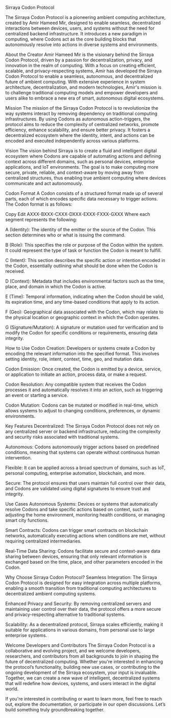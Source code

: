 Sirraya Codon Protocol

The Sirraya Codon Protocol is a pioneering ambient computing architecture, created by Amir Hameed Mir, designed to enable seamless, decentralized interactions between devices, users, and systems without the need for centralized backend infrastructure. It introduces a new paradigm in computing, where Codons act as the core building blocks that autonomously resolve into actions in diverse systems and environments.

About the Creator
Amir Hameed Mir is the visionary behind the Sirraya Codon Protocol, driven by a passion for decentralization, privacy, and innovation in the realm of computing. With a focus on creating efficient, scalable, and privacy-respecting systems, Amir has developed the Sirraya Codon Protocol to enable a seamless, autonomous, and decentralized future of ambient computing. With extensive experience in system architecture, decentralization, and modern technologies, Amir's mission is to challenge traditional computing models and empower developers and users alike to embrace a new era of smart, autonomous digital ecosystems.

Mission
The mission of the Sirraya Codon Protocol is to revolutionize the way systems interact by removing dependency on traditional computing infrastructures. By using Codons as autonomous action-triggers, the protocol aims to reduce the complexity of centralized networks, promote efficiency, enhance scalability, and ensure better privacy. It fosters a decentralized ecosystem where the identity, intent, and actions can be encoded and executed independently across various platforms.

Vision
The vision behind Sirraya is to create a fluid and intelligent digital ecosystem where Codons are capable of automating actions and defining context across different domains, such as personal devices, enterprise applications, and IoT environments. The goal is to make computing more secure, private, reliable, and context-aware by moving away from centralized structures, thus enabling true ambient computing where devices communicate and act autonomously.

Codon Format
A Codon consists of a structured format made up of several parts, each of which encodes specific data necessary to trigger actions. The Codon format is as follows:

Copy
Edit
AXXX-BXXX-CXXX-DXXX-EXXX-FXXX-GXXX
Where each segment represents the following:

A (Identity): The identity of the emitter or the source of the Codon. This section determines who or what is issuing the command.

B (Role): This specifies the role or purpose of the Codon within the system. It could represent the type of task or function the Codon is meant to fulfill.

C (Intent): This section describes the specific action or intention encoded in the Codon, essentially outlining what should be done when the Codon is received.

D (Context): Metadata that includes environmental factors such as the time, place, and domain in which the Codon is active.

E (Time): Temporal information, indicating when the Codon should be valid, its expiration time, and any time-based conditions that apply to its action.

F (Geo): Geographical data associated with the Codon, which may relate to the physical location or geographic context in which the Codon operates.

G (Signature/Mutation): A signature or mutation used for verification and to modify the Codon for specific conditions or requirements, ensuring data integrity.

How to Use
Codon Creation: Developers or systems create a Codon by encoding the relevant information into the specified format. This involves setting identity, role, intent, context, time, geo, and mutation data.

Codon Emission: Once created, the Codon is emitted by a device, service, or application to initiate an action, process data, or make a request.

Codon Resolution: Any compatible system that receives the Codon processes it and automatically resolves it into an action, such as triggering an event or starting a service.

Codon Mutation: Codons can be mutated or modified in real-time, which allows systems to adjust to changing conditions, preferences, or dynamic environments.

Key Features
Decentralized: The Sirraya Codon Protocol does not rely on any centralized server or backend infrastructure, reducing the complexity and security risks associated with traditional systems.

Autonomous: Codons autonomously trigger actions based on predefined conditions, meaning that systems can operate without continuous human intervention.

Flexible: It can be applied across a broad spectrum of domains, such as IoT, personal computing, enterprise automation, blockchain, and more.

Secure: The protocol ensures that users maintain full control over their data, and Codons are validated using digital signatures to ensure trust and integrity.

Use Cases
Autonomous Systems: Devices or systems that automatically resolve Codons and take specific actions based on context, such as adjusting the home environment, monitoring health conditions, or managing smart city functions.

Smart Contracts: Codons can trigger smart contracts on blockchain networks, automatically executing actions when conditions are met, without requiring centralized intermediaries.

Real-Time Data Sharing: Codons facilitate secure and context-aware data sharing between devices, ensuring that only relevant information is exchanged based on the time, place, and other parameters encoded in the Codon.

Why Choose Sirraya Codon Protocol?
Seamless Integration: The Sirraya Codon Protocol is designed for easy integration across multiple platforms, enabling a smooth transition from traditional computing architectures to decentralized ambient computing systems.

Enhanced Privacy and Security: By removing centralized servers and maintaining user control over their data, the protocol offers a more secure and privacy-respecting alternative to traditional systems.

Scalability: As a decentralized protocol, Sirraya scales efficiently, making it suitable for applications in various domains, from personal use to large enterprise systems.

Welcome Developers and Contributors
The Sirraya Codon Protocol is a collaborative and evolving project, and we welcome developers, researchers, and contributors from all backgrounds to join in shaping the future of decentralized computing. Whether you're interested in enhancing the protocol’s functionality, building new use cases, or contributing to the ongoing development of the Sirraya ecosystem, your input is invaluable. Together, we can create a new wave of intelligent, decentralized systems that will redefine how devices, systems, and users interact in the digital world.

If you're interested in contributing or want to learn more, feel free to reach out, explore the documentation, or participate in our open discussions. Let’s build something truly groundbreaking together.